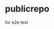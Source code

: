 # publicrepo
for e2e test


















































































































































































































































































































































































































































































































































































































































































































































































































































































































































































































































































































































































































































































































































































































































































































































































































































































































































































































































































































































































































































































































































































































































































































































